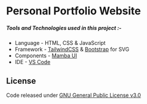 # Personal Portfolio Website

##### Tools and Technologies used in this project :-

* Language - HTML, CSS & JavaScript
* Framework - [TailwindCSS](https://tailwindcss.com/) & [Bootstrap](https://icons.getbootstrap.com/) for SVG
* Components - [Mamba UI](https://mambaui.com/)
* IDE - [VS Code](https://code.visualstudio.com/)

## License

Code released under [GNU General Public License v3.0](https://www.gnu.org/licenses/gpl-3.0.en.html)
